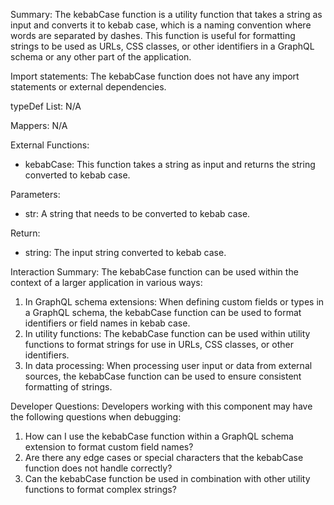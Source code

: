 Summary:
The kebabCase function is a utility function that takes a string as input and converts it to kebab case, which is a naming convention where words are separated by dashes. This function is useful for formatting strings to be used as URLs, CSS classes, or other identifiers in a GraphQL schema or any other part of the application.

Import statements:
The kebabCase function does not have any import statements or external dependencies.

typeDef List:
N/A

Mappers:
N/A

External Functions:
- kebabCase: This function takes a string as input and returns the string converted to kebab case.

Parameters:
- str: A string that needs to be converted to kebab case.

Return:
- string: The input string converted to kebab case.

Interaction Summary:
The kebabCase function can be used within the context of a larger application in various ways:
1. In GraphQL schema extensions: When defining custom fields or types in a GraphQL schema, the kebabCase function can be used to format identifiers or field names in kebab case.
2. In utility functions: The kebabCase function can be used within utility functions to format strings for use in URLs, CSS classes, or other identifiers.
3. In data processing: When processing user input or data from external sources, the kebabCase function can be used to ensure consistent formatting of strings.

Developer Questions:
Developers working with this component may have the following questions when debugging:
1. How can I use the kebabCase function within a GraphQL schema extension to format custom field names?
2. Are there any edge cases or special characters that the kebabCase function does not handle correctly?
3. Can the kebabCase function be used in combination with other utility functions to format complex strings?
